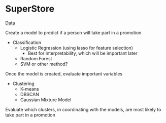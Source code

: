 # SuperStore

[Data](https://www.kaggle.com/datasets/ahsan81/superstore-marketing-campaign-dataset)

Create a model to predict if a person will take part in a promotion

* Classification
  * Logistic Regression (using lasso for feature selection)
    * Best for interpretability, which will be important later
  * Random Forest
  * SVM or other method?
    
Once the model is created, evaluate important variables

* Clustering
  * K-means
  * DBSCAN
  * Gaussian Mixture Model
  
Evaluate which clusters, in coordinating with the models, are most likely to take part in a promotion
